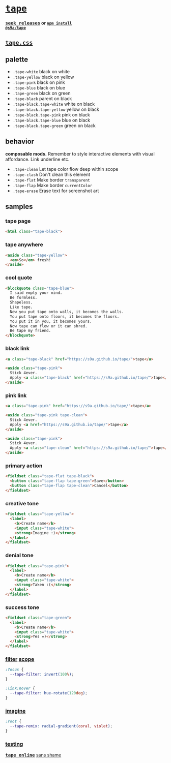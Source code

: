# [<tt>tape</tt>](https://s9a.github.io/tape)

#### [<tt>seek releases</tt>](../../releases) or <code><a href="https://docs.npmjs.com/cli">npm install</a> <a href="https://npm.im/@s9a/tape">@s9a/tape</a></code>

## [`tape.css`](tape.css)

## palette

- `.tape-white` black on white
- `.tape-yellow` black on yellow
- `.tape-pink` black on pink
- `.tape-blue` black on blue
- `.tape-green` black on green
- `.tape-black` parent on black
- `.tape-black.tape-white` white on black
- `.tape-black.tape-yellow` yellow on black
- `.tape-black.tape-pink` pink on black
- `.tape-black.tape-blue` blue on black
- `.tape-black.tape-green` green on black

## behavior

**composable mods.** Remember to style interactive elements with visual affordance. Link underline etc.

- `.tape-clean` Let tape color flow deep within scope
- `.tape-clash` Don't clean this element
- `.tape-flat` Make border `transparent`
- `.tape-flap` Make border `currentColor`
- `.tape-erase` Erase text for screenshot art

## samples

### tape page

```html
<html class="tape-black">
```

### tape anywhere

```html
<aside class="tape-yellow">
  <em>So</em> fresh!
</aside>
```

### cool quote
```html
<blockquote class="tape-blue">
  I said empty your mind.
  Be formless.
  Shapeless.
  Like tape.
  Now you put tape onto walls, it becomes the walls.
  You put tape onto floors, it becomes the floors.
  You put it in you, it becomes yours.
  Now tape can flow or it can shred.
  Be tape my friend.
</blockquote>
```

### black link

```html
<a class="tape-black" href="https://s9a.github.io/tape/">tape</a>
```

```html
<aside class="tape-pink">
  Stick 4ever.
  Apply <a class="tape-black" href="https://s9a.github.io/tape/">tape</a>
</aside>
```

### pink link

```html
<a class="tape-pink" href="https://s9a.github.io/tape/">tape</a>
```

```html
<aside class="tape-pink tape-clean">
  Stick 4ever.
  Apply <a href="https://s9a.github.io/tape/">tape</a>
</aside>
```

```html
<aside class="tape-pink">
  Stick 4ever.
  Apply <a class="tape-clean" href="https://s9a.github.io/tape/">tape</a>
</aside>
```

### primary action

```html
<fieldset class="tape-flat tape-black">
  <button class="tape-flap tape-green">Save</button>
  <button class="tape-flap tape-clean">Cancel</button>
</fieldset>
```

### creative tone

```html
<fieldset class="tape-yellow">
  <label>
    <b>Create name</b>
    <input class="tape-white">
    <strong>Imagine :)</strong>
  </label>
</fieldset>
```

### denial tone

```html
<fieldset class="tape-pink">
  <label>
    <b>Create name</b>
    <input class="tape-white">
    <strong>Taken :(</strong>
  </label>
</fieldset>
```

### success tone

```html
<fieldset class="tape-green">
  <label>
    <b>Create name</b>
    <input class="tape-white">
    <strong>Yes =)</strong>
  </label>
</fieldset>
```

### [filter](https://developer.mozilla.org/CSS/filter) [scope](../../pull/42)

```css
:focus {
  --tape-filter: invert(100%);
}

:link:hover {
  --tape-filter: hue-rotate(120deg);
}
```

### [imagine](https://developer.mozilla.org/CSS/gradient)

```css
:root {
  --tape-remix: radial-gradient(coral, violet);
}
```

### [testing](https://webmural.com/testing)

[<tt><b>tape online</b></tt>](https://s9a.github.io/tape/) [sans shame](https://webmural.com/shame)
